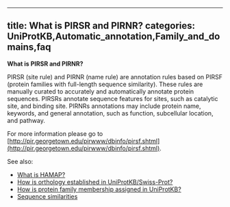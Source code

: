 
---
title: What is PIRSR and PIRNR?
categories: UniProtKB,Automatic_annotation,Family_and_domains,faq
---

**What is PIRSR and PIRNR?**

PIRSR (site rule) and PIRNR (name rule) are annotation rules based on PIRSF (protein families with full-length sequence similarity). These rules are manually curated to accurately and automatically annotate protein sequences. PIRSRs annotate sequence features for sites, such as catalytic site, and binding site. PIRNRs annotations may include protein name, keywords, and general annotation, such as function, subcellular location, and pathway.

For more information please go to [http://pir.georgetown.edu/pirwww/dbinfo/pirsf.shtml](http://pir.georgetown.edu/pirwww/dbinfo/pirsf.shtml).

See also:

*   [What is HAMAP?](http://www.uniprot.org/faq/16)
*   [How is orthology established in UniProtKB/Swiss-Prot?](http://www.uniprot.org/faq/39)
*   [How is protein family membership assigned in UniProtKB?](http://www.uniprot.org/faq/41)
*   [Sequence similarities](http://www.uniprot.org/manual/sequence_similarities)
        